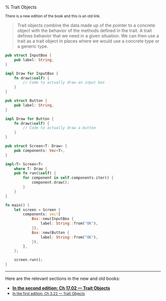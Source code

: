 % Trait Objects

<small>There is a new edition of the book and this is an old link.</small>

> Trait objects combine the data made up of the pointer to a concrete object with the behavior of the methods defined in the trait.
> A trait defines behavior that we need in a given situation.
> We can then use a trait as a trait object in places where we would use a concrete type or a generic type.

```rust
pub struct InputBox {
    pub label: String,
}

impl Draw for InputBox {
    fn draw(&self) {
        // Code to actually draw an input box
    }
}

pub struct Button {
    pub label: String,
}

impl Draw for Button {
    fn draw(&self) {
        // Code to actually draw a button
    }
}

pub struct Screen<T: Draw> {
    pub components: Vec<T>,
}

impl<T> Screen<T>
    where T: Draw {
    pub fn run(&self) {
        for component in self.components.iter() {
            component.draw();
        }
    }
}

fn main() {
    let screen = Screen {
        components: vec![
            Box::new(InputBox {
                label: String::from("OK"),
            }),
            Box::new(Button {
                label: String::from("OK"),
            }),
        ],
    };

    screen.run();
}
```

---

Here are the relevant sections in the new and old books:

* **[In the second edition: Ch 17.02 — Trait Objects][2]**
* <small>[In the first edition: Ch 3.22 — Trait Objects][1]</small>


[1]: first-edition/trait-objects.html
[2]: second-edition/ch17-02-trait-objects.html
